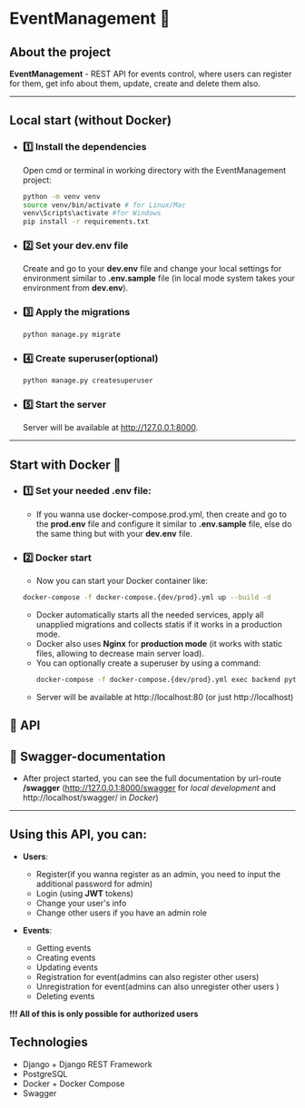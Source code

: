 # EventManagement 🎉
## About the project
**EventManagement** - REST API for events control, where users can register for them, get info about them, update, create and delete them also.

---
## Local start (without Docker)

 - ### 1️⃣ Install the dependencies
    Open cmd or terminal in working directory with the EventManagement project:
    ```sh 
    python -m venv venv
    source venv/bin/activate # for Linux/Maс
    venv\Scripts\activate #for Windows
    pip install -r requirements.txt
    ```

 - ### 2️⃣ Set your dev.env file
    Create and go to your **dev.env** file and change your local settings for environment similar to **.env.sample** file (in local mode system takes your environment from **dev.env**).
 - ### 3️⃣ Apply the migrations
    ```sh
    python manage.py migrate
    ```
 - ### 4️⃣ Create superuser(optional)
    ```sh
    python manage.py createsuperuser
    ```
 - ### 5️⃣ Start the server
    Server will be available at http://127.0.0.1:8000.
---
## Start with Docker 🐳
- ### 1️⃣ Set your needed .env file:
    - If you wanna use docker-compose.prod.yml, then create and go to the **prod.env** file and configure it similar to **.env.sample** file, else do the same thing but with your **dev.env** file.
- ### 2️⃣ Docker start
    - Now you can start your Docker container like:
    ```sh
    docker-compose -f docker-compose.{dev/prod}.yml up --build -d
    ```
    - Docker automatically starts all the needed services, apply all unapplied migrations and collects statis if it works in a production mode.
    - Docker also uses **Nginx** for **production mode** (it works with static files, allowing to decrease main server load).
    - You can optionally create a superuser by using a command:
       ```sh
       docker-compose -f docker-compose.{dev/prod}.yml exec backend python manage.py createsuperuser
       ```
    - Server will be available at http://localhost:80 (or just http://localhost)

## 📝 API
🔗 Swagger-documentation
---
 - After project started, you can see the full documentation by url-route **/swagger** (http://127.0.0.1:8000/swagger for *local development* and http://localhost/swagger/ in *Docker*)

--- 
## Using this API, you can:
- **Users**:
    - Register(if you wanna register as an admin, you need to input the additional password for admin)
    - Login (using **JWT** tokens)
    - Change your user's info
    - Change other users if you have an admin role
    
- **Events**:
    - Getting events
    - Creating events
    - Updating events
    - Registration for event(admins can also register other users)
    - Unregistration for event(admins can also unregister other users )
    - Deleting events

**!!! All of this is only possible for authorized users**

## Technologies
 - Django + Django REST Framework
 - PostgreSQL
 - Docker + Docker Compose
 - Swagger




    




    

